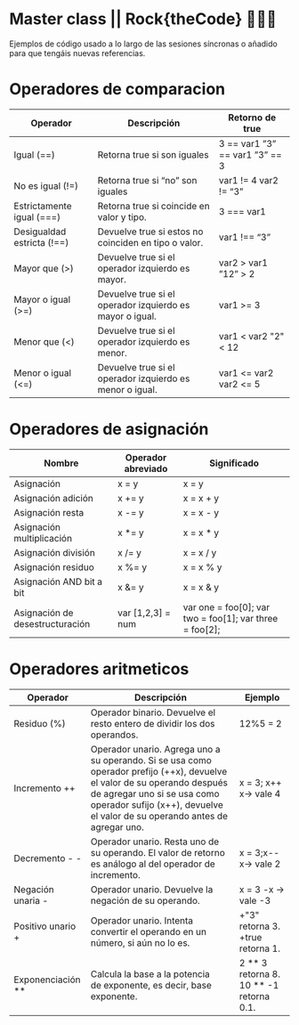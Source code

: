 # Master class || Rock{theCode} 👨🏽‍💻

Ejemplos de código usado a lo largo de las sesiones síncronas o añadido para que tengáis nuevas referencias.

# Operadores de comparacion

| Operador | Descripción | Retorno de true |
| --- | --- | --- |
| Igual (==) | Retorna true si son iguales | 3 ==  var1 ”3” == var1 ”3” == 3 |
| No es igual (!=) | Retorna true si “no” son iguales | var1 != 4 var2 != “3” |
| Estrictamente igual (===) | Retorna true si coincide en valor y tipo. | 3 === var1 |
| Desigualdad estricta (!==) | Devuelve true si estos no coinciden en tipo o valor. | var1 !== “3” |
| Mayor que (>) | Devuelve true si el operador izquierdo es mayor. | var2 > var1 ”12” > 2 |
| Mayor o igual (>=) | Devuelve true si el operador izquierdo es mayor o igual. | var1 >= 3 |
| Menor que (<) | Devuelve true si el operador izquierdo es menor. | var1 < var2 "2" < 12 |
| Menor o igual (<=) | Devuelve true si el operador izquierdo es menor o igual. | var1 <= var2 var2 <= 5 |

# Operadores de asignación

| Nombre | Operador abreviado | Significado |
| --- | --- | --- |
| Asignación | x = y | x = y |
| Asignación adición | x += y | x = x + y |
| Asignación resta | x -= y | x = x - y |
| Asignación multiplicación | x *= y | x = x * y |
| Asignación división | x  /= y | x = x / y |
| Asignación residuo | x %= y | x = x % y |
| Asignación AND bit a bit | x &= y | x = x & y |
| Asignación de desestructuración | var [1,2,3] = num | var one   = foo[0]; var two   = foo[1]; var three = foo[2]; |

# Operadores aritmeticos

| Operador | Descripción | Ejemplo |
| --- | --- | --- |
| Residuo (%) | Operador binario. Devuelve el resto entero de dividir los dos operandos. | 12%5 = 2 |
| Incremento ++ | Operador unario. Agrega uno a su operando. Si se usa como operador prefijo (++x), devuelve el valor de su operando después de agregar uno si se usa como operador sufijo (x++), devuelve el valor de su operando antes de agregar uno. | x = 3; x++ x→ vale 4 |
| Decremento - - | Operador unario. Resta uno de su operando. El valor de retorno es análogo al del operador de incremento. | x = 3;x-- x→ vale 2 |
| Negación unaria - | Operador unario. Devuelve la negación de su operando. | x = 3 -x → vale -3 |
| Positivo unario + | Operador unario. Intenta convertir el operando en un número, si aún no lo es. | +"3" retorna 3. +true retorna 1. |
| Exponenciación ** | Calcula la base a la potencia de exponente, es decir, base exponente. | 2 ** 3 retorna 8. 10 ** -1 retorna 0.1. |
